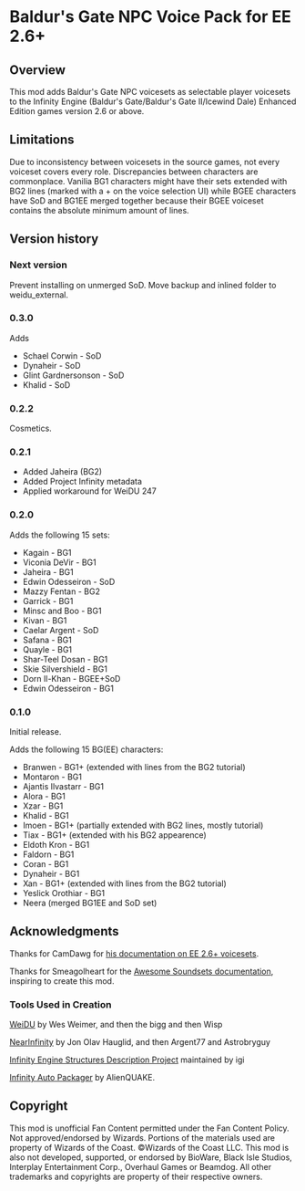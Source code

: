 # Baldur's Gate NPC Voice Pack for EE 2.6+

## Overview
This mod adds Baldur's Gate NPC voicesets as selectable player voicesets to the Infinity Engine (Baldur's Gate/Baldur's Gate II/Icewind Dale) Enhanced Edition games version 2.6 or above.

## Limitations
Due to inconsistency between voicesets in the source games, not every voiceset covers every role. Discrepancies between characters are commonplace. Vanilia BG1 characters might have their sets extended with BG2 lines (marked with a + on the voice selection UI) while BGEE characters have SoD and BG1EE merged together because their BGEE voiceset contains the absolute minimum amount of lines.

## Version history
### Next version

Prevent installing on unmerged SoD.
Move backup and inlined folder to weidu_external.

### 0.3.0
Adds
 - Schael Corwin - SoD
 - Dynaheir - SoD
 - Glint Gardnersonson - SoD
 - Khalid - SoD

### 0.2.2
Cosmetics.

### 0.2.1
 - Added Jaheira (BG2)
 - Added Project Infinity metadata
 - Applied workaround for WeiDU 247

### 0.2.0
Adds the following 15 sets:
 - Kagain - BG1
 - Viconia DeVir - BG1
 - Jaheira - BG1
 - Edwin Odesseiron - SoD
 - Mazzy Fentan - BG2
 - Garrick - BG1
 - Minsc and Boo - BG1
 - Kivan - BG1
 - Caelar Argent - SoD
 - Safana - BG1
 - Quayle - BG1
 - Shar-Teel Dosan - BG1
 - Skie Silvershield - BG1
 - Dorn Il-Khan - BGEE+SoD
 - Edwin Odesseiron - BG1

### 0.1.0
Initial release.

Adds the following 15 BG(EE) characters:
 - Branwen - BG1+ (extended with lines from the BG2 tutorial)
 - Montaron - BG1
 - Ajantis Ilvastarr - BG1
 - Alora - BG1
 - Xzar - BG1
 - Khalid - BG1
 - Imoen - BG1+ (partially extended with BG2 lines, mostly tutorial)
 - Tiax - BG1+ (extended with his BG2 appearence)
 - Eldoth Kron - BG1
 - Faldorn - BG1
 - Coran - BG1
 - Dynaheir - BG1
 - Xan - BG1+ (extended with lines from the BG2 tutorial)
 - Yeslick Orothiar - BG1
 - Neera (merged BG1EE and SoD set)

## Acknowledgments
Thanks for CamDawg for [his documentation on EE 2.6+ voicesets](https://github.com/Gibberlings3/EE_soundset_tool).

Thanks for Smeagolheart for the [Awesome Soundsets documentation](https://forums.beamdog.com/discussion/38319/mods-awesome-soundsets-mods-master-thread-custom-soundsets-for-bgee-bg2ee-and-iwdee/p1), inspiring to create this mod.

### Tools Used in Creation
[WeiDU](http://www.weidu.org) by Wes Weimer, and then the bigg and then Wisp

[NearInfinity](https://github.com/NearInfinityBrowser/NearInfinity) by Jon Olav Hauglid, and then Argent77 and Astrobryguy

[Infinity Engine Structures Description Project](http://iesdp.gibberlings3.net) maintained by igi

[Infinity Auto Packager](https://www.gibberlings3.net/forums/topic/31131-infinity-auto-packager-automatically-generate-mod-packages-when-you-publish-a-release) by AlienQUAKE.


## Copyright
This mod is unofficial Fan Content permitted under the Fan Content Policy. Not approved/endorsed by Wizards. Portions of the materials used are property of Wizards of the Coast. ©Wizards of the Coast LLC. This mod is also not developed, supported, or endorsed by BioWare, Black Isle Studios, Interplay Entertainment Corp., Overhaul Games or Beamdog. All other trademarks and copyrights are property of their respective owners.
